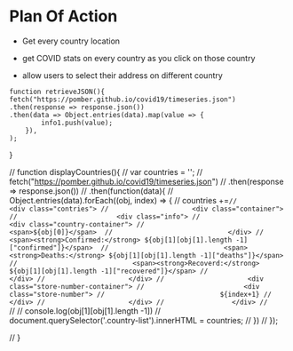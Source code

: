 # Plan Of Action


- Get every country location

- get COVID stats on every country as you click on those country

- allow users to select their address on different country


<!-- fetch("https://pomber.github.io/covid19/timeseries.json")
    .then(response => response.json())
    .then(function(data){
    Object.entries(data).forEach((obj, index) => {
            
            // console.log(obj[1][obj[1].length -1])
            document.querySelector('.country-list').innerHTML = countries;
        })
    }); -->


    function retrieveJSON(){
    fetch("https://pomber.github.io/covid19/timeseries.json")
    .then(response => response.json())
    .then(data => Object.entries(data).map(value => {
            info1.push(value);
        }),
    );
}

// function displayCountries(){
//     var countries = '';
//     fetch("https://pomber.github.io/covid19/timeseries.json")
//     .then(response => response.json())
//     .then(function(data){
//     Object.entries(data).forEach((obj, index) => {
//             countries +=`
//                 <div class="contries">
//                     <div class="container">
//                         <div class="info">
//                             <div class="country-container">
//                                 <span>${obj[0]}</span> 
//                             </div>
//                             <span><strong>Confirmed:</strong> ${obj[1][obj[1].length -1]["confirmed"]}</span> 
//                             <span><strong>Deaths:</strong> ${obj[1][obj[1].length -1]["deaths"]}</span> 
//                             <span><strong>Recoverd:</strong> ${obj[1][obj[1].length -1]["recovered"]}</span>
//                         </div>
//                     </div>
//                     <div class="store-number-container">
//                         <div class="store-number">
//                             ${index+1}
//                         </div>
//                     </div>
//                 </div>
//             `
//             // console.log(obj[1][obj[1].length -1])
//             document.querySelector('.country-list').innerHTML = countries;
//         })
//     });
    
// }